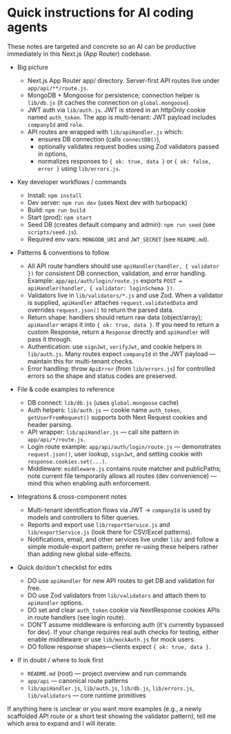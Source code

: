 <!-- .github/copilot-instructions.md for cost-construction-system-duo- -->
# Quick instructions for AI coding agents

These notes are targeted and concrete so an AI can be productive immediately in this Next.js (App Router) codebase.

- Big picture
  - Next.js App Router app/ directory. Server-first API routes live under `app/api/**/route.js`.
  - MongoDB + Mongoose for persistence; connection helper is `lib/db.js` (it caches the connection on `global.mongoose`).
  - JWT auth via `lib/auth.js`. JWT is stored in an httpOnly cookie named `auth_token`. The app is multi-tenant: JWT payload includes `companyId` and `role`.
  - API routes are wrapped with `lib/apiHandler.js` which:
    - ensures DB connection (calls `connectDB()`),
    - optionally validates request bodies using Zod validators passed in options,
    - normalizes responses to `{ ok: true, data }` or `{ ok: false, error }` using `lib/errors.js`.

- Key developer workflows / commands
  - Install: `npm install`
  - Dev server: `npm run dev` (uses Next dev with turbopack)
  - Build: `npm run build`
  - Start (prod): `npm start`
  - Seed DB (creates default company and admin): `npm run seed` (see `scripts/seed.js`).
  - Required env vars: `MONGODB_URI` and `JWT_SECRET` (see `README.md`).

- Patterns & conventions to follow
  - All API route handlers should use `apiHandler(handler, { validator })` for consistent DB connection, validation, and error handling. Example: `app/api/auth/login/route.js` exports `POST = apiHandler(handler, { validator: loginSchema })`.
  - Validators live in `lib/validators/*.js` and use Zod. When a validator is supplied, `apiHandler` attaches `request.validatedData` and overrides `request.json()` to return the parsed data.
  - Return shape: handlers should return raw data (object/array); `apiHandler` wraps it into `{ ok: true, data }`. If you need to return a custom Response, return a `Response` directly and `apiHandler` will pass it through.
  - Authentication: use `signJwt`, `verifyJwt`, and cookie helpers in `lib/auth.js`. Many routes expect `companyId` in the JWT payload — maintain this for multi-tenant checks.
  - Error handling: throw `ApiError` (from `lib/errors.js`) for controlled errors so the shape and status codes are preserved.

- File & code examples to reference
  - DB connect: `lib/db.js` (uses `global.mongoose` cache)
  - Auth helpers: `lib/auth.js` — cookie name `auth_token`, `getUserFromRequest()` supports both Next Request cookies and header parsing.
  - API wrapper: `lib/apiHandler.js` — call site pattern in `app/api/*/route.js`.
  - Login route example: `app/api/auth/login/route.js` — demonstrates `request.json()`, user lookup, `signJwt`, and setting cookie with `response.cookies.set(...)`.
  - Middleware: `middleware.js` contains route matcher and publicPaths; note current file temporarily allows all routes (dev convenience) — mind this when enabling auth enforcement.

- Integrations & cross-component notes
  - Multi-tenant identification flows via JWT -> `companyId` is used by models and controllers to filter queries.
  - Reports and export use `lib/reportService.js` and `lib/exportService.js` (look there for CSV/Excel patterns).
  - Notifications, email, and other services live under `lib/` and follow a simple module-export pattern; prefer re-using these helpers rather than adding new global side-effects.

- Quick do/don't checklist for edits
  - DO use `apiHandler` for new API routes to get DB and validation for free.
  - DO use Zod validators from `lib/validators` and attach them to `apiHandler` options.
  - DO set and clear `auth_token` cookie via NextResponse cookies APIs in route handlers (see login route).
  - DON'T assume middleware is enforcing auth (it's currently bypassed for dev). If your change requires real auth checks for testing, either enable middleware or use `lib/mockAuth.js` for mock users.
  - DO follow response shapes—clients expect `{ ok: true, data }`.

- If in doubt / where to look first
  - `README.md` (root) — project overview and run commands
  - `app/api` — canonical route patterns
  - `lib/apiHandler.js`, `lib/auth.js`, `lib/db.js`, `lib/errors.js`, `lib/validators` — core runtime primitives

If anything here is unclear or you want more examples (e.g., a newly scaffolded API route or a short test showing the validator pattern), tell me which area to expand and I will iterate.
